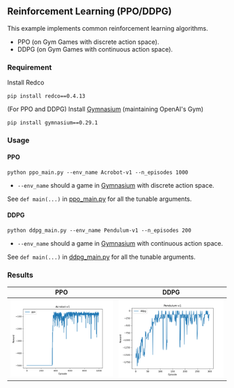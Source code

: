 ## Reinforcement Learning (PPO/DDPG)

This example implements common reinforcement learning algorithms. 
* PPO (on Gym Games with discrete action space).
* DDPG (on Gym Games with continuous action space).


### Requirement

Install Redco
```shell
pip install redco==0.4.13
```

(For PPO and DDPG) Install [Gymnasium](https://gymnasium.farama.org/index.html) (maintaining OpenAI's Gym)
```shell
pip install gymnasium==0.29.1
```


### Usage

#### PPO
```shell
python ppo_main.py --env_name Acrobot-v1 --n_episodes 1000
```
* `--env_name` should a game in [Gymnasium](https://gymnasium.farama.org/index.html) with discrete action space.

See `def main(...)` in [ppo_main.py](ppo_main.py) for all the tunable arguments. 

#### DDPG
```shell
python ddpg_main.py --env_name Pendulum-v1 --n_episodes 200
```
* `--env_name` should a game in [Gymnasium](https://gymnasium.farama.org/index.html) with continuous action space.

See `def main(...)` in [ddpg_main.py](ddpg_main.py) for all the tunable arguments.

### Results


| PPO                                                               | DDPG                                                                | 
|-------------------------------------------------------------------|---------------------------------------------------------------------|
| <img src="results/ppo_acrobot-v1.png" alt="drawing" width="500"/> | <img src="results/ddpg_pendulum-v1.png" alt="drawing" width="500"/> |


